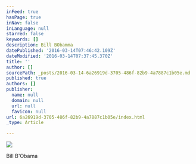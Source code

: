 ```yaml
---
inFeed: true
hasPage: true
inNav: false
inLanguage: null
starred: false
keywords: []
description: Bill BObamma
datePublished: '2016-03-14T07:46:42.109Z'
dateModified: '2016-03-14T07:37:45.370Z'
title: ''
author: []
sourcePath: _posts/2016-03-14-6a26919d-3705-486f-82b9-4a7887c1b05e.md
published: true
authors: []
publisher:
  name: null
  domain: null
  url: null
  favicon: null
url: 6a26919d-3705-486f-82b9-4a7887c1b05e/index.html
_type: Article

---
```

![](https://the-grid-user-content.s3-us-west-2.amazonaws.com/6923d331-af64-4c80-8313-50e5a399a289.jpg)

Bill B'Obama